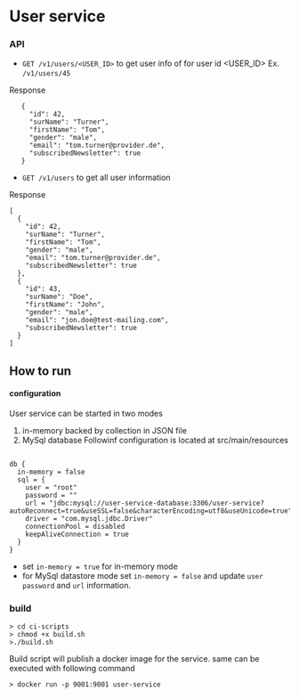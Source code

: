 # User service


### API

* `GET /v1/users/<USER_ID>` to get user info of for user id <USER_ID> Ex. `/v1/users/45`

Response
 ```
    {
      "id": 42,
      "surName": "Turner",
      "firstName": "Tom",
      "gender": "male",
      "email": "tom.turner@provider.de",
      "subscribedNewsletter": true
    }
  ```


* `GET /v1/users` to get all user information

Response
  ```
  [
    {
      "id": 42,
      "surName": "Turner",
      "firstName": "Tom",
      "gender": "male",
      "email": "tom.turner@provider.de",
      "subscribedNewsletter": true
    },
    {
      "id": 43,
      "surName": "Doe",
      "firstName": "John",
      "gender": "male",
      "email": "jon.doe@test-mailing.com",
      "subscribedNewsletter": true
    }
  ]
  ```

## How to run

#### configuration
User service can be started in two modes

1. in-memory backed by collection in JSON file
2. MySql database
Followinf configuration is located at src/main/resources

```

db {
  in-memory = false
  sql = {
    user = "root"
    password = ""
    url = "jdbc:mysql://user-service-database:3306/user-service?autoReconnect=true&useSSL=false&characterEncoding=utf8&useUnicode=true"
    driver = "com.mysql.jdbc.Driver"
    connectionPool = disabled
    keepAliveConnection = true
  }
}
```


- set `in-memory = true` for in-memory mode
- for MySql datastore mode set `in-memory = false` and update `user` `password` and `url` information.

### build

```
> cd ci-scripts
> chmod +x build.sh
>./build.sh
```
Build script will publish a docker image for the service.
same can be executed with following command
```
> docker run -p 9001:9001 user-service
```

